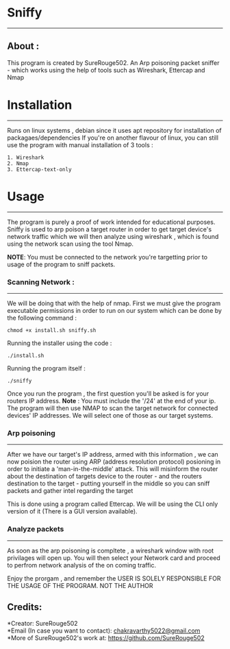 # Sniffy
---------
About :
-------
This program is created by SureRouge502. An Arp poisoning packet sniffer - which works using the help of tools such as Wireshark, Ettercap and Nmap

# Installation
--------------
Runs on linux systems , debian since it uses apt repository for installation of packagaes/dependencies
If you're on another flavour of linux, you can still use the program with manual installation of 3 tools :
```
1. Wireshark
2. Nmap
3. Ettercap-text-only
```

# Usage
-------
The program is purely a proof of work intended for educational purposes. Sniffy is used to arp poison a target router
in order to get target device's network traffic which we will then analyze using wireshark , which is found using the network scan using the tool Nmap.

**NOTE**: You must be connected to the network you're targetting prior to usage of the program to sniff packets.

### Scanning Network :
-----------------------
We will be doing that with the help of nmap. First we must give the program executable permissions in order to run on our system which can be done by the following command : 
```
chmod +x install.sh sniffy.sh
```

Running the installer using the code :
``` 
./install.sh
```

Running the program itself :
```
./sniffy
```

Once you run the program , the first question you'll be asked is for your routers IP address.
**Note** : You must include the '/24' at the end of your ip.
The program will then use NMAP to scan the target network for connected devices' IP addresses.  We will select one of those as our target systems.

### Arp poisoning
------------------
After we have our target's IP address, armed with this information , we can now poision the router using ARP (address resolution protocol) posioning in order to initiate a 'man-in-the-middle' attack. This will misinform the router about the destination of targets device to the router - and the routers destination to the target - putting yourself in the middle so you can sniff packets and gather intel regarding the target

This is done using a program called Ettercap. We will be using the CLI only version of it (There is a GUI version available). 

### Analyze packets 
--------------------
As soon as the arp poisoning is compltete , a wireshark window with root privilages will open up. You will then select your Network card and proceed to perfrom network analysis of the on coming traffic.

Enjoy the prorgam , and remember the USER IS SOLELY RESPONSIBLE FOR THE USAGE OF THE PROGRAM. NOT THE AUTHOR

Credits:
--------
*Creator: SureRouge502 <br/>
*Email (In case you want to contact): chakravarthy5022@gmail.com<br/>
*More of SureRouge502's work at:
 https://github.com/SureRouge502


